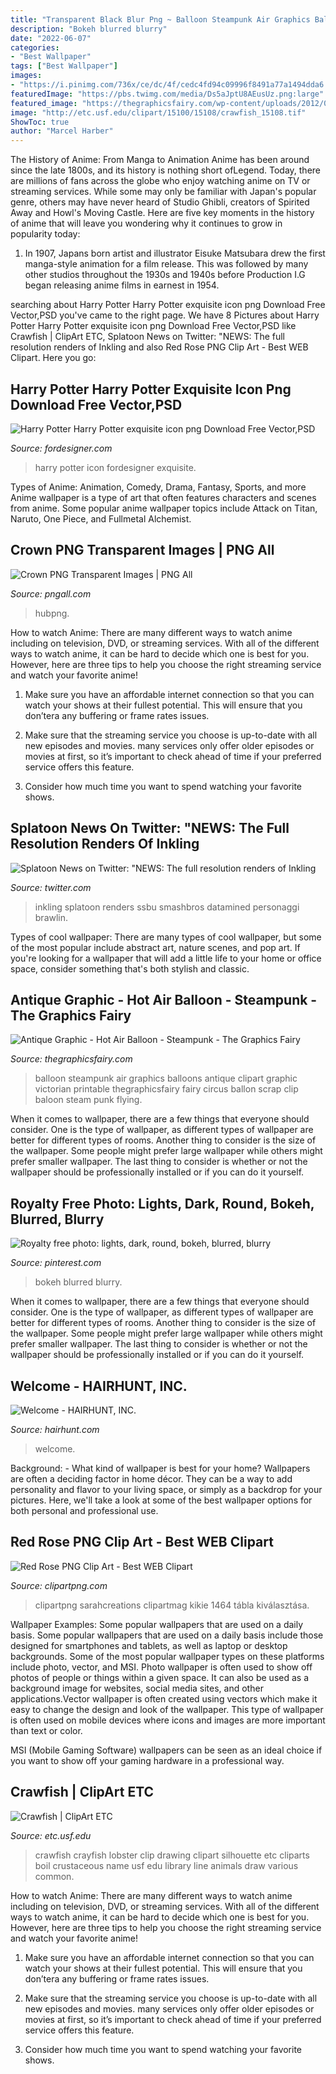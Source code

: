 ```yaml
---
title: "Transparent Black Blur Png ~ Balloon Steampunk Air Graphics Balloons Antique Clipart Graphic Victorian Printable Thegraphicsfairy Fairy Circus Ballon Scrap Clip Baloon Steam Punk Flying"
description: "Bokeh blurred blurry"
date: "2022-06-07"
categories:
- "Best Wallpaper"
tags: ["Best Wallpaper"]
images:
- "https://i.pinimg.com/736x/ce/dc/4f/cedc4fd94c09996f8491a77a1494dda6.jpg"
featuredImage: "https://pbs.twimg.com/media/Ds5aJptU8AEusUz.png:large"
featured_image: "https://thegraphicsfairy.com/wp-content/uploads/2012/01/Balloon+GraphicsFairy006c.jpg"
image: "http://etc.usf.edu/clipart/15100/15108/crawfish_15108.tif"
ShowToc: true
author: "Marcel Harber"
---
```



The History of Anime: From Manga to Animation
Anime has been around since the late 1800s, and its history is nothing short ofLegend. Today, there are millions of fans across the globe who enjoy watching anime on TV or streaming services. While some may only be familiar with Japan's popular genre, others may have never heard of Studio Ghibli, creators of Spirited Away and Howl's Moving Castle. Here are five key moments in the history of anime that will leave you wondering why it continues to grow in popularity today:
1) In 1907, Japans born artist and illustrator Eisuke Matsubara drew the first manga-style animation for a film release. This was followed by many other studios throughout the 1930s and 1940s before Production I.G began releasing anime films in earnest in 1954.

	

		
searching about Harry Potter Harry Potter exquisite icon png Download Free Vector,PSD you've came to the right page. We have 8 Pictures about Harry Potter Harry Potter exquisite icon png Download Free Vector,PSD like Crawfish | ClipArt ETC, Splatoon News on Twitter: &quot;NEWS: The full resolution renders of Inkling and also Red Rose PNG Clip Art - Best WEB Clipart. Here you go:
		
    
## Harry Potter Harry Potter Exquisite Icon Png Download Free Vector,PSD

<img loading=lazy src="http://www.fordesigner.com/imguploads/Image/cjbc/zcool/png20080526/1211804623.png" onerror="this.onerror=null;this.src='https://tse4.mm.bing.net/th?id=OIP.yImWKxh_dvD8ayK9KQa4kQAAAA&amp;pid=15.1';" alt="Harry Potter Harry Potter exquisite icon png Download Free Vector,PSD">

_Source: fordesigner.com_

>harry potter icon fordesigner exquisite. 

	

Types of Anime: Animation, Comedy, Drama, Fantasy, Sports, and more
Anime wallpaper is a type of art that often features characters and scenes from anime. Some popular anime wallpaper topics include Attack on Titan, Naruto, One Piece, and Fullmetal Alchemist.

    
## Crown PNG Transparent Images | PNG All

<img loading=lazy src="https://www.pngall.com/wp-content/uploads/1/Crown-PNG-Photo.png" onerror="this.onerror=null;this.src='https://tse4.mm.bing.net/th?id=OIP.WLgJ59QE8lrwqpN_FJfAagHaJ4&amp;pid=15.1';" alt="Crown PNG Transparent Images | PNG All">

_Source: pngall.com_

>hubpng. 

	

How to watch Anime: There are many different ways to watch anime including on television, DVD, or streaming services.
With all of the different ways to watch anime, it can be hard to decide which one is best for you. However, here are three tips to help you choose the right streaming service and watch your favorite anime!
1. Make sure you have an affordable internet connection so that you can watch your shows at their fullest potential. This will ensure that you don’tera any buffering or frame rates issues.

2. Make sure that the streaming service you choose is up-to-date with all new episodes and movies. many services only offer older episodes or movies at first, so it’s important to check ahead of time if your preferred service offers this feature.

3. Consider how much time you want to spend watching your favorite shows.

    
## Splatoon News On Twitter: &quot;NEWS: The Full Resolution Renders Of Inkling

<img loading=lazy src="https://pbs.twimg.com/media/Ds5aJptU8AEusUz.png:large" onerror="this.onerror=null;this.src='https://tse4.mm.bing.net/th?id=OIP.ZOLcjvDuMmlIz3NZNv7DZAHaJ9&amp;pid=15.1';" alt="Splatoon News on Twitter: &quot;NEWS: The full resolution renders of Inkling">

_Source: twitter.com_

>inkling splatoon renders ssbu smashbros datamined personaggi brawlin. 

	

Types of cool wallpaper:
There are many types of cool wallpaper, but some of the most popular include abstract art, nature scenes, and pop art. If you're looking for a wallpaper that will add a little life to your home or office space, consider something that's both stylish and classic.

    
## Antique Graphic - Hot Air Balloon - Steampunk - The Graphics Fairy

<img loading=lazy src="https://thegraphicsfairy.com/wp-content/uploads/2012/01/Balloon+GraphicsFairy006c.jpg" onerror="this.onerror=null;this.src='https://tse2.mm.bing.net/th?id=OIP.4rsCSzmLkRdLe7pp33gm4AHaKu&amp;pid=15.1';" alt="Antique Graphic - Hot Air Balloon - Steampunk - The Graphics Fairy">

_Source: thegraphicsfairy.com_

>balloon steampunk air graphics balloons antique clipart graphic victorian printable thegraphicsfairy fairy circus ballon scrap clip baloon steam punk flying. 

	

When it comes to wallpaper, there are a few things that everyone should consider. One is the type of wallpaper, as different types of wallpaper are better for different types of rooms. Another thing to consider is the size of the wallpaper. Some people might prefer large wallpaper while others might prefer smaller wallpaper. The last thing to consider is whether or not the wallpaper should be professionally installed or if you can do it yourself.

    
## Royalty Free Photo: Lights, Dark, Round, Bokeh, Blurred, Blurry

<img loading=lazy src="https://i.pinimg.com/736x/ce/dc/4f/cedc4fd94c09996f8491a77a1494dda6.jpg" onerror="this.onerror=null;this.src='https://tse1.mm.bing.net/th?id=OIP.fmJIlH6DYOZKJ-QpugGDIAHaE8&amp;pid=15.1';" alt="Royalty free photo: lights, dark, round, bokeh, blurred, blurry">

_Source: pinterest.com_

>bokeh blurred blurry. 

	

When it comes to wallpaper, there are a few things that everyone should consider. One is the type of wallpaper, as different types of wallpaper are better for different types of rooms. Another thing to consider is the size of the wallpaper. Some people might prefer large wallpaper while others might prefer smaller wallpaper. The last thing to consider is whether or not the wallpaper should be professionally installed or if you can do it yourself.

    
## Welcome - HAIRHUNT, INC.

<img loading=lazy src="https://hairhunt.com/wp-content/uploads/2017/01/Stage01.png" onerror="this.onerror=null;this.src='https://tse2.mm.bing.net/th?id=OIP.noUOmYAGiD-JQYoxPBmSgwHaEg&amp;pid=15.1';" alt="Welcome - HAIRHUNT, INC.">

_Source: hairhunt.com_

>welcome. 

	

Background: - What kind of wallpaper is best for your home?
Wallpapers are often a deciding factor in home décor. They can be a way to add personality and flavor to your living space, or simply as a backdrop for your pictures. Here, we'll take a look at some of the best wallpaper options for both personal and professional use.

    
## Red Rose PNG Clip Art - Best WEB Clipart

<img loading=lazy src="https://pics.clipartpng.com/idownload-image.php?file=Red_Rose_PNG_Clip_Art-1464.png" onerror="this.onerror=null;this.src='https://tse2.mm.bing.net/th?id=OIP.TAbBc27mLU33gu_-qNA62gHaTN&amp;pid=15.1';" alt="Red Rose PNG Clip Art - Best WEB Clipart">

_Source: clipartpng.com_

>clipartpng sarahcreations clipartmag kikie 1464 tábla kiválasztása. 

	

Wallpaper Examples: Some popular wallpapers that are used on a daily basis.
Some popular wallpapers that are used on a daily basis include those designed for smartphones and tablets, as well as laptop or desktop backgrounds. Some of the most popular wallpaper types on these platforms include photo, vector, and MSI. 
Photo wallpaper is often used to show off photos of people or things within a given space. It can also be used as a background image for websites, social media sites, and other applications.Vector wallpaper is often created using vectors which make it easy to change the design and look of the wallpaper. This type of wallpaper is often used on mobile devices where icons and images are more important than text or color. 

MSI (Mobile Gaming Software) wallpapers can be seen as an ideal choice if you want to show off your gaming hardware in a professional way.

    
## Crawfish | ClipArt ETC

<img loading=lazy src="http://etc.usf.edu/clipart/15100/15108/crawfish_15108.tif" onerror="this.onerror=null;this.src='https://tse2.mm.bing.net/th?id=OIP.CbmtGzRqV50jNp-B4SOKiwHaLt&amp;pid=15.1';" alt="Crawfish | ClipArt ETC">

_Source: etc.usf.edu_

>crawfish crayfish lobster clip drawing clipart silhouette etc cliparts boil crustaceous name usf edu library line animals draw various common. 

	

How to watch Anime: There are many different ways to watch anime including on television, DVD, or streaming services.
With all of the different ways to watch anime, it can be hard to decide which one is best for you. However, here are three tips to help you choose the right streaming service and watch your favorite anime!
1. Make sure you have an affordable internet connection so that you can watch your shows at their fullest potential. This will ensure that you don’tera any buffering or frame rates issues.

2. Make sure that the streaming service you choose is up-to-date with all new episodes and movies. many services only offer older episodes or movies at first, so it’s important to check ahead of time if your preferred service offers this feature.

3. Consider how much time you want to spend watching your favorite shows.

